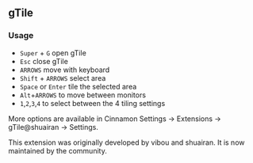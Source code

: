 gTile
-----

### Usage

- `Super` + `G` open gTile
- `Esc` close gTile
- `ARROWS` move with keyboard
- `Shift` + `ARROWS` select area
- `Space` or `Enter` tile the selected area
- `Alt`+`ARROWS` to move between monitors
- `1`,`2`,`3`,`4` to select between the 4 tiling settings

More options are available in Cinnamon Settings -> Extensions -> gTile@shuairan -> Settings.

This extension was originally developed by vibou and shuairan. It is now maintained by the community.
